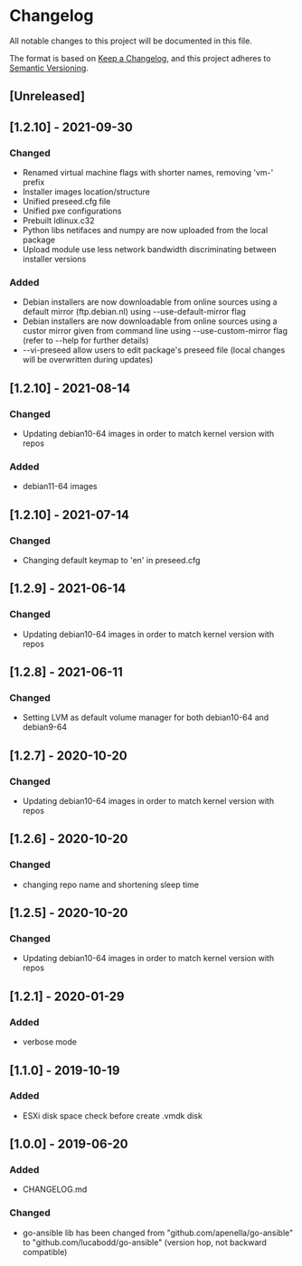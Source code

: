 # Changelog
All notable changes to this project will be documented in this file.

The format is based on [Keep a Changelog](https://keepachangelog.com/en/1.0.0/),
and this project adheres to [Semantic Versioning](https://semver.org/spec/v2.0.0.html).

## [Unreleased]

## [1.2.10] - 2021-09-30
### Changed
- Renamed virtual machine flags with shorter names, removing 'vm-' prefix
- Installer images location/structure
- Unified preseed.cfg file
- Unified pxe configurations
- Prebuilt ldlinux.c32
- Python libs netifaces and numpy are now uploaded from the local package
- Upload module use less network bandwidth discriminating between installer versions

### Added
- Debian installers are now downloadable from online sources using a default mirror (ftp.debian.nl) using --use-default-mirror flag
- Debian installers are now downloadable from online sources using a custor mirror given from command line using --use-custom-mirror flag (refer to --help for further details)
- --vi-preseed allow users to edit package's preseed file (local changes will be overwritten during updates)


## [1.2.10] - 2021-08-14
### Changed
- Updating debian10-64 images in order to match kernel version with repos
### Added
- debian11-64 images

## [1.2.10] - 2021-07-14
### Changed
- Changing default keymap to 'en' in preseed.cfg

## [1.2.9] - 2021-06-14
### Changed
- Updating debian10-64 images in order to match kernel version with repos

## [1.2.8] - 2021-06-11
### Changed
- Setting LVM as default volume manager for both debian10-64 and debian9-64

## [1.2.7] - 2020-10-20
### Changed
- Updating debian10-64 images in order to match kernel version with repos

## [1.2.6] - 2020-10-20
### Changed
- changing repo name and shortening sleep time

## [1.2.5] - 2020-10-20
### Changed
- Updating debian10-64 images in order to match kernel version with repos

## [1.2.1] - 2020-01-29
### Added
- verbose mode

## [1.1.0] - 2019-10-19
### Added
- ESXi disk space check before create .vmdk disk

## [1.0.0] - 2019-06-20
### Added
- CHANGELOG.md

### Changed
- go-ansible lib has been changed from "github.com/apenella/go-ansible" to "github.com/lucabodd/go-ansible" (version hop, not backward compatible)
